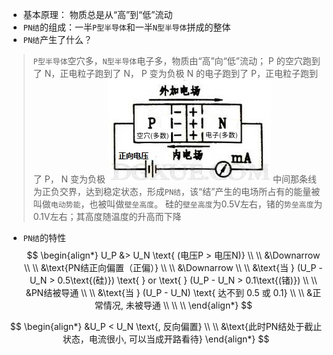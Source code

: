 - 基本原理： 物质总是从“高”到“低”流动
- `PN结`的组成：一半`P型半导体`和一半`N型半导体`拼成的整体
- `PN结`产生了什么？
> `P型半导体`空穴多，`N型半导体`电子多，物质由“高”向“低”流动；
> P 的空穴跑到了 N，正电粒子跑到了 N， P 变为负极
> N 的电子跑到了 P，正电粒子跑到了 P， N 变为负极
![](/assets/PN_junction.png)
> 中间那条线为正负交界，达到稳定状态，形成`PN结`，该“结”产生的电场所占有的能量被叫做`电动势能`，也被叫做`壁垒高度`。
> 硅的`壁垒高度`为0.5V左右，锗的`势垒高度`为0.1V左右；其高度随温度的升高而下降
- `PN结`的特性
$$
\begin{align*}
U_P &> U_N \text{ (电压P > 电压N)}
\\ \\
&\Downarrow
\\ \\
&\text{PN结正向偏置（正偏）}
\\ \\ 
&\Downarrow
\\ \\
&\text{当 } (U_P - U_N > 0.5\text{(硅)}) \text{ } or \text{ } (U_P - U_N > 0.1\text{(锗)})
\\ \\
&PN结被导通
\\ \\
&\text{当 } (U_P - U_N) \text{ 达不到 0.5 或 0.1}
\\ \\
&正常情况, 未被导通
\\ \\ \\
\end{align*}
$$

$$
\begin{align*}
&U_P < U_N \text{, 反向偏置}
\\ \\
&\text{此时PN结处于截止状态，电流很小, 可以当成开路看待}
\end{align*}
$$